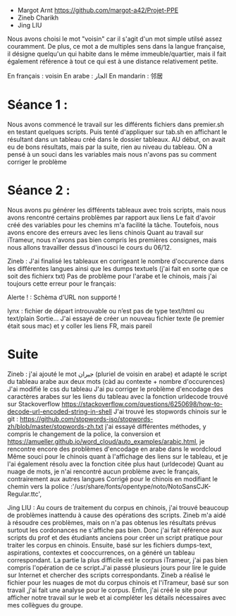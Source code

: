 - Margot Arnt  https://github.com/margot-a42/Projet-PPE
- Zineb Charikh
- Jing LIU

Nous avons choisi le mot "voisin" car il s'agit d'un mot simple utilsé assez couramment. De plus, ce mot a de multiples sens dans la langue française, il désigne quelqu'un qui habite dans le même immeuble/quartier, mais il fait également référence à tout ce qui est à une distance relativement petite.

En français : voisin
En arabe : الجار
En mandarin : 邻居

# Séance 1 :
Nous avons commencé le travail sur les différents fichiers dans premier.sh en testant quelques scripts. Puis tenté d'appliquer sur tab.sh en affichant le résultant dans un tableau créé dans le dossier tableaux. AU début, on avait eu de bons résultats, mais par la suite, rien au niveau du tableau.
ON a pensé à un souci dans les variables mais nous n'avons pas su comment corriger le problème

# Séance 2 :
Nous avons pu générer les différents tableaux avec trois scripts, mais nous avons rencontré certains problèmes par rapport aux liens
Le fait d'avoir créé des variables pour les chemins m'a facilité la tâche.
Toutefois, nous avons encore des erreurs avec les liens chinois
Quant au travail sur iTrameur, nous n'avons pas bien compris les premières consignes, mais nous allons travailler dessus d'inousci le cours du 06/12.

Zineb :
J'ai finalisé les tableaux en corrigeant le nombre d'occurence dans les différentes langues ainsi que les dumps textuels (j'ai fait en sorte que ce soit des fichierx txt)
Pas de problème pour l'arabe et le chinois, mais j'ai toujours cette erreur pour le français:

Alerte ! : Schèma d’URL non supporté !

lynx : fichier de départ introuvable ou n’est pas de type text/html ou text/plain
      Sortie…
J'ai essayé de créer un nouveau fichier texte (le premier était sous mac) et y coller les liens FR, mais pareil

# Suite

Zineb :
j'ai ajouté le mot جيران (pluriel de voisin en arabe) et adapté le script du tableau arabe aux deux mots (càd au contexte + nombre d'occurences)
J'ai modifié le css du tableau
J'ai pu corriger le problème d'encodage des caractères arabes sur les liens du tableau avec la fonction urldecode trouvé sur Stackoverflow https://stackoverflow.com/questions/6250698/how-to-decode-url-encoded-string-in-shell
J'ai trouvé les stopwords chinois sur le git : https://github.com/stopwords-iso/stopwords-zh/blob/master/stopwords-zh.txt
j'ai essayé différentes méthodes, y compris le changement de la police, la conversion et https://amueller.github.io/word_cloud/auto_examples/arabic.html, je rencontre encore des problèmes d'encodage en arabe dans le wordcloud
Même souci pour le chinois quant à l'affichage des liens sur le tableau, et je l'ai également résolu avec la fonction citée plus haut (urldecode)
Quant au nuage de mots, je n'ai rencontré aucun problème avec le français, contrairement aux autres langues
Corrigé pour le chinois en modifiant le chemin vers la police :'/usr/share/fonts/opentype/noto/NotoSansCJK-Regular.ttc',

Jing LIU : Au cours de traitement du corpus en chinois, j'ai trouvé beaucoup de problèmes inattendu à cause des opérations des scripts. Zineb m'a aidé à résoudre ces problèmes, mais on n'a pas obtenus les résultats prévus surtout les cordonances ne s'affiche pas bien. Donc j'ai fait référence aux scripts du prof et des étudiants anciens pour créer un script pratique pour traiter les corpus en chinois. Ensuite, basé sur les fichiers dumps-text, aspirations, contextes et cooccurrences, on a généré un tableau correspondant. 
La partie la plus difficile est le corpus iTrameur, j'ai pas bien compris l'opération de ce script.J'ai passé plusieurs jours pour lire le guide sur Internet et chercher des scripts correspondants. Zineb a réalisé le fichier pour les nuages de mot du corpus chinois et l'iTrameur, basé sur son travail ,j'ai fait une analyse pour le corpus. 
Enfin, j'ai créé le site pour afficher notre travail sur le web et ai compléter les détails nécessaires avec mes collègues du groupe.
